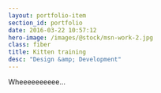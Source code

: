 ```yaml
---
layout: portfolio-item
section_id: portfolio
date: 2016-03-22 10:57:12
hero-image: /images/@stock/msn-work-2.jpg
class: fiber
title: Kitten training
desc: "Design &amp; Development"
---
```


Wheeeeeeeeee...
